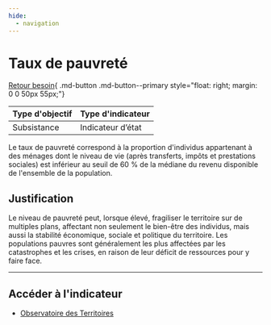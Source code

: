 ```yaml
---
hide:
  - navigation
---
```


# Taux de pauvreté 


[Retour besoin](https://konsilion.github.io/diag360/pages/besoins/be2){ .md-button .md-button--primary style="float: right; margin: 0 0 50px 55px;"}

|Type d'objectif|Type d'indicateur|
|--|--|
|Subsistance|Indicateur d’état|

Le  taux  de  pauvreté  correspond  à  la  proportion  d'individus  appartenant  à  des ménages  dont  le  niveau  de  vie  (après  transferts,  impôts  et  prestations  sociales)  est inférieur  au  seuil  de  60  %  de  la  médiane  du  revenu  disponible  de  l'ensemble  de  la population. 


## Justification

Le  niveau  de  pauvreté  peut,  lorsque  élevé,  fragiliser  le  territoire  sur  de  multiples plans,  affectant  non  seulement  le  bien-être  des  individus,  mais  aussi  la  stabilité économique,  sociale  et  politique  du  territoire.  Les  populations  pauvres  sont généralement  les  plus  affectées  par  les  catastrophes  et  les  crises,  en  raison  de  leur déficit de ressources pour y faire face.  


---

## Accéder à l'indicateur

- [Observatoire des Territoires](https://www.observatoire-des-territoires.gouv.fr/outils/cartographie-interactive/#c=indicator&i=filosofi.tx_pauv_60&s=2020&view=map60)
